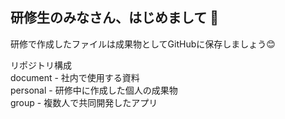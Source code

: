 ## 研修生のみなさん、はじめまして 👋

研修で作成したファイルは成果物としてGitHubに保存しましょう😊

リポジトリ構成  
document - 社内で使用する資料  
personal - 研修中に作成した個人の成果物  
group - 複数人で共同開発したアプリ  
<!--

**Here are some ideas to get you started:**

🙋‍♀️ A short introduction - what is your organization all about?
🌈 Contribution guidelines - how can the community get involved?
👩‍💻 Useful resources - where can the community find your docs? Is there anything else the community should know?
🍿 Fun facts - what does your team eat for breakfast?
🧙 Remember, you can do mighty things with the power of [Markdown](https://docs.github.com/github/writing-on-github/getting-started-with-writing-and-formatting-on-github/basic-writing-and-formatting-syntax)
-->
